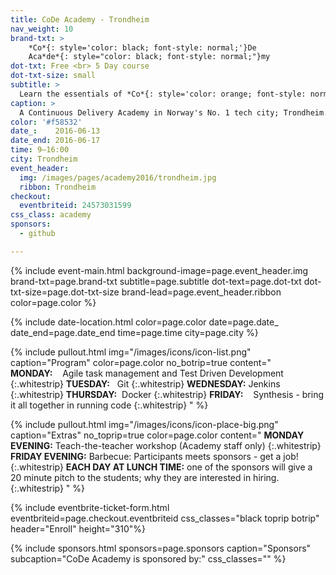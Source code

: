 ```yaml
---
title: CoDe Academy - Trondheim
nav_weight: 10
brand-txt: >
    *Co*{: style='color: black; font-style: normal;'}De
    Aca*de*{: style="color: black; font-style: normal;"}my
dot-txt: Free <br> 5 Day course
dot-txt-size: small
subtitle: >
  Learn the essentials of *Co*{: style='color: orange; font-style: normal;'}ntinuous *De*{: style='color: orange; font-style: normal;'}livery<br>
caption: >
  A Continuous Delivery Academy in Norway's No. 1 tech city; Trondheim. Five intense days of workshops - all you need to know about CoDe.
color: '#f58532'
date_:    2016-06-13
date_end: 2016-06-17
time: 9—16:00
city: Trondheim
event_header:
  img: /images/pages/academy2016/trondheim.jpg
  ribbon: Trondheim
checkout:
  eventbriteid: 24573031599
css_class: academy
sponsors:
  - github

---
```


{% include event-main.html
background-image=page.event_header.img
brand-txt=page.brand-txt
subtitle=page.subtitle
dot-text=page.dot-txt
dot-txt-size=page.dot-txt-size
brand-lead=page.event_header.ribbon
color=page.color %}

{% include date-location.html
color=page.color
date=page.date_
date_end=page.date_end
time=page.time
city=page.city %}

{% include pullout.html
img="/images/icons/icon-list.png"
caption="Program"
color=page.color
no_botrip=true
content="
**MONDAY:**&nbsp;&nbsp;&nbsp;&nbsp;Agile task management and Test Driven Development
{:.whitestrip}
**TUESDAY:**&nbsp;&nbsp;&nbsp;Git
{:.whitestrip}
**WEDNESDAY:**&nbsp;Jenkins
{:.whitestrip}
**THURSDAY:**&nbsp;&nbsp;Docker
{:.whitestrip}
**FRIDAY:**&nbsp;&nbsp;&nbsp;&nbsp;Synthesis - bring it all together in running code
{:.whitestrip}
"
%}

{% include pullout.html
img="/images/icons/icon-place-big.png"
caption="Extras"
no_toprip=true
color=page.color
content="
**MONDAY EVENING:** Teach-the-teacher workshop (Academy staff only)
{:.whitestrip}
**FRIDAY EVENING:** Barbecue: Participants meets sponsors - get a job!
{:.whitestrip}
**EACH DAY AT LUNCH TIME:** one of the sponsors will give a 20 minute pitch to the students; why they are interested in hiring.
{:.whitestrip}
"
%}

{% include eventbrite-ticket-form.html
eventbriteid=page.checkout.eventbriteid
css_classes="black toprip botrip"
header="Enroll"
height="310"%}

{% include sponsors.html
sponsors=page.sponsors caption="Sponsors" subcaption="CoDe Academy is sponsored by:" css_classes="" %}
